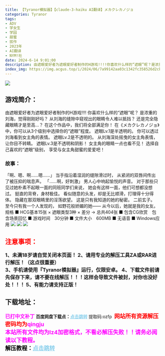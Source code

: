 ```yaml
---
title: 【Tyranor模拟器】【claude-3-haiku AI翻译】メカクレカノジョ
categories: Tyranor
tags:
- ADV
- 学女生
- 学园
- 甜蜜
- 拔作
- 2023年
- AI翻译
- NYM!社
date: 2024-6-14 9:01:00
description: 由遮眼爱好者为遮眼爱好者制作的H游戏!!!!你喜欢什么样的“遮眼”呢？是浓重的刘海，觉得刚刚好吗？从刘海的缝隙中窥视出的眼睛令人难以抵挡？还是完全隐藏眼睛才是至高…？
index_img: https://img.acgus.top/i/2024/06/7a99142aa03c1342fc358526d2cb0cb3.webp
---
```

![](https://img.acgus.top/i/2024/06/7a99142aa03c1342fc358526d2cb0cb3.webp)
## 游戏简介：
由遮眼爱好者为遮眼爱好者制作的H游戏!!!!
你喜欢什么样的“遮眼”呢？
是浓重的刘海，觉得刚刚好吗？
从刘海的缝隙中窥视出的眼睛令人难以抵挡？
还是完全隐藏眼睛才是至高…？
在这个作品中，我们将全部满足你！
在《メカクレカノジョ》中，你可以从3个级别中选择你的“遮眼”程度。
遮眼Lv.1是半透明的。
你可以透过刘海看到女主角的表情。
遮眼Lv.2是不透明的。
从刘海深处摇曳的女主角表情，让你目不转睛。
遮眼Lv.3是不透明和阴影！
女主角的眼睛一点也看不见！
选择自己喜欢的“遮眼”级别，
享受与女主角甜蜜的爱爱吧！

### 故事：
「啊、嗯、啊……嗯……」
当手指沿着湿润的缝隙滑过时，
从紧闭的双唇间传出了被压抑的喘息声。
「……啊，好刺激」
男人心中响起愉悦的声音。
对于那些只见过她朴素不起眼一面的同班同学们来说，
她会有这样一面，他们可想都没想过。
挺直的背脊，身材极佳。
看似随意的头发，却是无比顺滑，打理得十分得体。
隐藏在那双眼睛里的淫荡欲望。
这是只有我知道的她的秘密。
二前玄子。
至今只有我一个人发现的，
如野花般娇媚的她——
从今以后，她就是我的女友。
规格
■ HCG基本15张 × 遮眼类型3种 × 差分 → 总共404张
■ 包含CG欣赏　包含场景回忆
■ 游戏时间　30分钟
■ 文件大小　600MB
■ 无语音
■ Windows应用
![](https://img.acgus.top/i/2024/06/6367e121acfba86556c69d89c149cc91.webp)
![](https://img.acgus.top/i/2024/06/684e5afea2972c4805653090ab81ef2d.webp)
![](https://img.acgus.top/i/2024/06/55c64237791a0d9aa02429c06f06633e.webp)






## <font color=#FF0000 >注意事项：</font>
<font size=3><b>1、未满18岁请自觉关闭本页面！
2、请用专业的解压工具ZA或RAR进行解压！（这点很重要）           
3、手机请使用『Tyranor模拟器』运行，仅限安卓。
4、下载文件前请先保存下来，请不要在线解压！！！这样会导致文件被封，对你也没好处！！！
5、有能力请支持正版！</b></font>

## 下载地址：
<font color=#FF00FF size=3><b>已打中文补丁</b></font>
<b>百度网盘下载点：</b><a href="https://pan.baidu.com/s/1X-4CBbVoQmEbtttqzvMr0g?pwd=ozfp" style="color: #87CEEB;"><b>点击跳转</b></a> 提取码:ozfp
<a style="padding: 0" href="https://post.qingju.org/AD/"><img style="max-width:100%" src="https://img.acgus.top/i/2024/07/478f689b8021d8d499ab43d21acf137a.gif" alt=""></a>
<b><font color=#FF0000 size=4>网站所有资源解压密码均为</b></font><b><font color=#FF00FF size=4>qingju</font><font color=#FF0000 ></font></b><br><b><font color=#FF00FF size=4>本站所有文件均为lz4加密格式，不看必解压失败！！请务必阅读以下教程。</b></font><br><b><font color=#000 size=4>解压教程：</b><a href="https://post.qingju.org/tutorial/000/" style="color: #87CEEB;"><b>点击跳转</b></a>